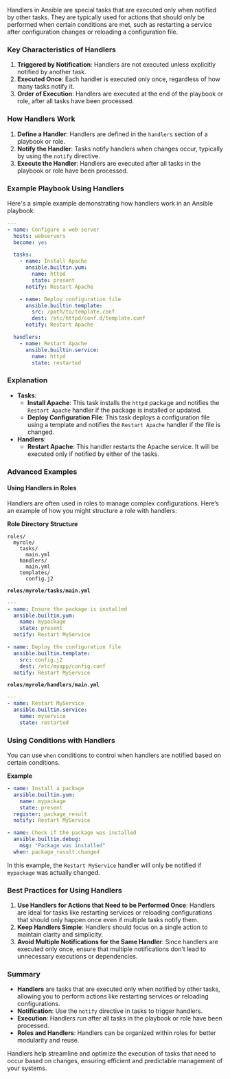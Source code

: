 Handlers in Ansible are special tasks that are executed only when notified by other tasks. They are typically used for actions that should only be performed when certain conditions are met, such as restarting a service after configuration changes or reloading a configuration file.

### Key Characteristics of Handlers

1. **Triggered by Notification**: Handlers are not executed unless explicitly notified by another task.
2. **Executed Once**: Each handler is executed only once, regardless of how many tasks notify it.
3. **Order of Execution**: Handlers are executed at the end of the playbook or role, after all tasks have been processed.

### How Handlers Work

1. **Define a Handler**: Handlers are defined in the `handlers` section of a playbook or role.
2. **Notify the Handler**: Tasks notify handlers when changes occur, typically by using the `notify` directive.
3. **Execute the Handler**: Handlers are executed after all tasks in the playbook or role have been processed.

### Example Playbook Using Handlers

Here's a simple example demonstrating how handlers work in an Ansible playbook:

```yaml
---
- name: Configure a web server
  hosts: webservers
  become: yes

  tasks:
    - name: Install Apache
      ansible.builtin.yum:
        name: httpd
        state: present
      notify: Restart Apache

    - name: Deploy configuration file
      ansible.builtin.template:
        src: /path/to/template.conf
        dest: /etc/httpd/conf.d/template.conf
      notify: Restart Apache

  handlers:
    - name: Restart Apache
      ansible.builtin.service:
        name: httpd
        state: restarted
```

### Explanation

- **Tasks**:
  - **Install Apache**: This task installs the `httpd` package and notifies the `Restart Apache` handler if the package is installed or updated.
  - **Deploy Configuration File**: This task deploys a configuration file using a template and notifies the `Restart Apache` handler if the file is changed.
- **Handlers**:
  - **Restart Apache**: This handler restarts the Apache service. It will be executed only if notified by either of the tasks.

### Advanced Examples

#### **Using Handlers in Roles**

Handlers are often used in roles to manage complex configurations. Here’s an example of how you might structure a role with handlers:

**Role Directory Structure**

```
roles/
  myrole/
    tasks/
      main.yml
    handlers/
      main.yml
    templates/
      config.j2
```

**`roles/myrole/tasks/main.yml`**

```yaml
---
- name: Ensure the package is installed
  ansible.builtin.yum:
    name: mypackage
    state: present
  notify: Restart MyService

- name: Deploy the configuration file
  ansible.builtin.template:
    src: config.j2
    dest: /etc/myapp/config.conf
  notify: Restart MyService
```

**`roles/myrole/handlers/main.yml`**

```yaml
---
- name: Restart MyService
  ansible.builtin.service:
    name: myservice
    state: restarted
```

### Using Conditions with Handlers

You can use `when` conditions to control when handlers are notified based on certain conditions.

**Example**

```yaml
- name: Install a package
  ansible.builtin.yum:
    name: mypackage
    state: present
  register: package_result
  notify: Restart MyService

- name: Check if the package was installed
  ansible.builtin.debug:
    msg: "Package was installed"
  when: package_result.changed
```

In this example, the `Restart MyService` handler will only be notified if `mypackage` was actually changed.

### Best Practices for Using Handlers

1. **Use Handlers for Actions that Need to be Performed Once**: Handlers are ideal for tasks like restarting services or reloading configurations that should only happen once even if multiple tasks notify them.
2. **Keep Handlers Simple**: Handlers should focus on a single action to maintain clarity and simplicity.
3. **Avoid Multiple Notifications for the Same Handler**: Since handlers are executed only once, ensure that multiple notifications don’t lead to unnecessary executions or dependencies.

### Summary

- **Handlers** are tasks that are executed only when notified by other tasks, allowing you to perform actions like restarting services or reloading configurations.
- **Notification**: Use the `notify` directive in tasks to trigger handlers.
- **Execution**: Handlers run after all tasks in the playbook or role have been processed.
- **Roles and Handlers**: Handlers can be organized within roles for better modularity and reuse.

Handlers help streamline and optimize the execution of tasks that need to occur based on changes, ensuring efficient and predictable management of your systems.
